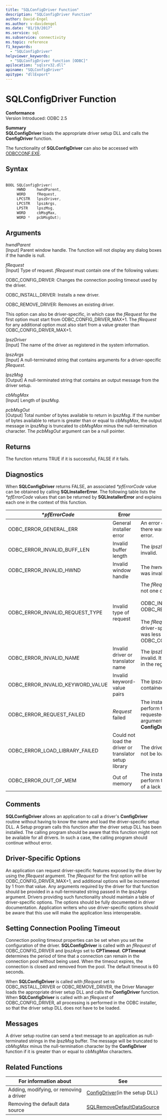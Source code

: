 ```yaml
---
title: "SQLConfigDriver Function"
description: "SQLConfigDriver Function"
author: David-Engel
ms.author: v-davidengel
ms.date: "01/19/2017"
ms.service: sql
ms.subservice: connectivity
ms.topic: reference
f1_keywords:
  - "SQLConfigDriver"
helpviewer_keywords:
  - "SQLConfigDriver function [ODBC]"
apilocation: "sqlsrv32.dll"
apiname: "SQLConfigDriver"
apitype: "dllExport"
---
```

# SQLConfigDriver Function
**Conformance**  
 Version Introduced: ODBC 2.5  
  
 **Summary**  
 **SQLConfigDriver** loads the appropriate driver setup DLL and calls the **ConfigDriver** function.  
  
 The functionality of **SQLConfigDriver** can also be accessed with [ODBCCONF.EXE](../../../odbc/odbcconf-exe.md).  
  
## Syntax  
  
```cpp  
  
BOOL SQLConfigDriver(  
     HWND     hwndParent,  
     WORD     fRequest,  
     LPCSTR   lpszDriver,  
     LPCSTR   lpszArgs,  
     LPSTR    lpszMsg,  
     WORD     cbMsgMax,  
     WORD *   pcbMsgOut);  
```  
  
## Arguments  
 *hwndParent*  
 [Input] Parent window handle. The function will not display any dialog boxes if the handle is null.  
  
 *fRequest*  
 [Input] Type of request. *fRequest* must contain one of the following values:  
  
 ODBC_CONFIG_DRIVER: Changes the connection pooling timeout used by the driver.  
  
 ODBC_INSTALL_DRIVER: Installs a new driver.  
  
 ODBC_REMOVE_DRIVER: Removes an existing driver.  
  
 This option can also be driver-specific, in which case the *fRequest* for the first option must start from ODBC_CONFIG_DRIVER_MAX+1. The *fRequest* for any additional option must also start from a value greater than ODBC_CONFIG_DRIVER_MAX+1.  
  
 *lpszDriver*  
 [Input] The name of the driver as registered in the system information.  
  
 *lpszArgs*  
 [Input] A null-terminated string that contains arguments for a driver-specific *fRequest*.  
  
 *lpszMsg*  
 [Output] A null-terminated string that contains an output message from the driver setup.  
  
 *cbMsgMax*  
 [Input] Length of *lpszMsg.*  
  
 *pcbMsgOut*  
 [Output] Total number of bytes available to return in *lpszMsg*. If the number of bytes available to return is greater than or equal to *cbMsgMax*, the output message in *lpszMsg* is truncated to *cbMsgMax* minus the null-termination character. The *pcbMsgOut* argument can be a null pointer.  
  
## Returns  
 The function returns TRUE if it is successful, FALSE if it fails.  
  
## Diagnostics  
 When **SQLConfigDriver** returns FALSE, an associated *\*pfErrorCode* value can be obtained by calling **SQLInstallerError**. The following table lists the *\*pfErrorCode* values that can be returned by **SQLInstallerError** and explains each one in the context of this function.  
  
|*\*pfErrorCode*|Error|Description|  
|---------------------|-----------|-----------------|  
|ODBC_ERROR_GENERAL_ERR|General installer error|An error occurred for which there was no specific installer error.|  
|ODBC_ERROR_INVALID_BUFF_LEN|Invalid buffer length|The *lpszMsg* argument was invalid.|  
|ODBC_ERROR_INVALID_HWND|Invalid window handle|The *hwndParent* argument was invalid.|  
|ODBC_ERROR_INVALID_REQUEST_TYPE|Invalid type of request|The *fRequest* argument was not one of the following:<br /><br /> ODBC_INSTALL_DRIVER ODBC_REMOVE_DRIVER<br /><br /> The *fRequest* argument was a driver-specific option that was less than or equal to ODBC_CONFIG_DRIVER_MAX.|  
|ODBC_ERROR_INVALID_NAME|Invalid driver or translator name|The *lpszDriver* argument was invalid. It could not be found in the registry.|  
|ODBC_ERROR_INVALID_KEYWORD_VALUE|Invalid keyword-value pairs|The *lpszArgs* argument contained a syntax error.|  
|ODBC_ERROR_REQUEST_FAILED|*Request* failed|The installer could not perform the operation requested by the *fRequest* argument. The call to **ConfigDriver** failed.|  
|ODBC_ERROR_LOAD_LIBRARY_FAILED|Could not load the driver or translator setup library|The driver setup library could not be loaded.|  
|ODBC_ERROR_OUT_OF_MEM|Out of memory|The installer could not perform the function because of a lack of memory.|  
  
## Comments  
 **SQLConfigDriver** allows an application to call a driver's **ConfigDriver** routine without having to know the name and load the driver-specific setup DLL. A Setup program calls this function after the driver setup DLL has been installed. The calling program should be aware that this function might not be available for all drivers. In such a case, the calling program should continue without error.  
  
## Driver-Specific Options  
 An application can request driver-specific features exposed by the driver by using the *fRequest* argument. The *fRequest* for the first option will be ODBC_CONFIG_DRIVER_MAX+1, and additional options will be incremented by 1 from that value. Any arguments required by the driver for that function should be provided in a null-terminated string passed in the *lpszArgs* argument. Drivers providing such functionality should maintain a table of driver-specific options. The options should be fully documented in driver documentation. Application writers who use driver-specific options should be aware that this use will make the application less interoperable.  
  
## Setting Connection Pooling Timeout  
 Connection pooling timeout properties can be set when you set the configuration of the driver. **SQLConfigDriver** is called with an *fRequest* of ODBC_CONFIG_DRIVER and *lpszArgs* set to **CPTimeout**. **CPTimeout** determines the period of time that a connection can remain in the connection pool without being used. When the timeout expires, the connection is closed and removed from the pool. The default timeout is 60 seconds.  
  
 When **SQLConfigDriver** is called with *fRequest* set to ODBC_INSTALL_DRIVER or ODBC_REMOVE_DRIVER, the Driver Manager loads the appropriate driver setup DLL and calls the **ConfigDriver** function. When **SQLConfigDriver** is called with an *fRequest* of ODBC_CONFIG_DRIVER, all processing is performed in the ODBC installer, so that the driver setup DLL does not have to be loaded.  
  
## Messages  
 A driver setup routine can send a text message to an application as null-terminated strings in the *lpszMsg* buffer. The message will be truncated to *cbMsgMax* minus the null-termination character by the **ConfigDriver** function if it is greater than or equal to *cbMsgMax* characters.  
  
## Related Functions  
  
|For information about|See|  
|---------------------------|---------|  
|Adding, modifying, or removing a driver|[ConfigDriver](../../../odbc/reference/syntax/configdriver-function.md)(in the setup DLL)|  
|Removing the default data source|[SQLRemoveDefaultDataSource](../../../odbc/reference/syntax/sqlremovedefaultdatasource-function.md)|
